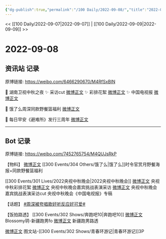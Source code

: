 ```yaml
---
{"dg-publish":true,"permalink":"/100 Daily/2022-09-08/","title":"2022-09-08","created":"2022-12-07T16:45:46.000+08:00","updated":"2023-04-11T14:46:33.000+08:00"}
---
```



<< [[100 Daily/2022-09-07\|2022-09-07]] | [[100 Daily/2022-09-09\|2022-09-09]] >>

# 2022-09-08

## 资讯站 记录

原博链接: https://weibo.com/6466290670/M4RfSxBIN

🌟 湖南卫视中秋之夜
✨ 采访cut [微博正文](https://m.weibo.cn/6466290670/4811486310959524)
✨ 彩排花絮 [微博正文](https://m.weibo.cn/6466290670/4811433513059059)
✨ 中国电视报 [微博正文](https://m.weibo.cn/6466290670/4811525888413749)

🌟 饿了么周深同款野餐篮福利 [微博正文](https://m.weibo.cn/6466290670/4811383457974042)

🌟 每日早安《避难所》发行三周年 [微博正文](https://m.weibo.cn/6466290670/4811350914895957)

---
## Bot 记录

原博链接: https://weibo.com/7452765754/M4QUJsRkP

【物料】
[微博正文](https://m.weibo.cn/1282440983/4811365921590220) [[300 Events/304 Others/饿了么\|饿了么]]时令官赏月野餐海报+同款野餐篮福利

[[300 Events/301 Lives/2022央视中秋晚会\|2022央视中秋晚会]]
[微博正文](https://m.weibo.cn/2039753857/4811425959118792) 央视中秋彩排花絮
[微博正文](https://m.weibo.cn/2039753857/4811441054155100) 央视中秋晚会嘉宾挑战表演采访
[微博正文](https://m.weibo.cn/6466290670/4811486310959524) 央视中秋晚会嘉宾挑战表演采访cut
[](https://m.weibo.cn/2429865523/4811510511305983) 央视中秋晚会《中国电视报》专稿

【话题】
[#周深被夸唱歌好听反应好可爱#](https://s.weibo.com/weibo?q=%23%E5%91%A8%E6%B7%B1%E8%A2%AB%E5%A4%B8%E5%94%B1%E6%AD%8C%E5%A5%BD%E5%90%AC%E5%8F%8D%E5%BA%94%E5%A5%BD%E5%8F%AF%E7%88%B1%23)

【饭拍路透】
[[300 Events/302 Shows/奔跑吧10\|奔跑吧10]]
[微博正文](https://m.weibo.cn/6481142890/4811230261018760) Blossomy玥-新疆跑男fo
[微博正文](https://m.weibo.cn/7633014126/4811327849628938) 新疆跑男路透

[微博正文](https://m.weibo.cn/6987697229/4811416329261201) 图文站-[[300 Events/302 Shows/青春环游记\|青春环游记]]3P
